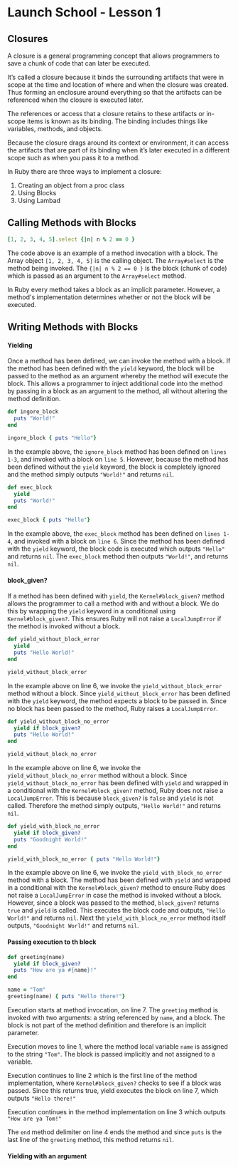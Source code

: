 # Launch School - Lesson 1

## Closures
A closure is a general programming concept that allows programmers to save a chunk of code that can later be executed. 

It’s called a closure because it binds the surrounding artifacts that were in scope at the time and location of where and when the closure was created. Thus forming an enclosure around everything so that the artifacts can be referenced when the closure is executed later. 

The references or access that a closure retains to these artifacts or in-scope items is known as its binding. The binding includes things like variables, methods, and objects.

Because the closure drags around its context or environment, it can access the artifacts that are part of its binding when it’s later executed in a different scope such as when you pass it to a method.

In Ruby there are three ways to implement a closure:

1. Creating an object from a proc class
2. Using Blocks
3. Using Lambad

## Calling Methods with Blocks

```ruby
[1, 2, 3, 4, 5].select {|n| n % 2 == 0 }

```

The code above is an example of a method invocation with a block. The Array object `[1, 2, 3, 4, 5]` is the calling object.  The `Array#select` is the method being invoked.  The `{|n| n % 2 == 0 }` is the block (chunk of code) which is passed as an argument to the `Array#select` method.

In Ruby every method takes a block as an implicit parameter.  However, a method's implementation determines whether or not the block will be executed.

## Writing Methods with Blocks

#### Yielding

Once a method has been defined, we can invoke the method with a block. If the method has been defined with the `yield` keyword, the block will be passed to the method as an argument whereby the method will execute the block. This allows a programmer to inject additional code into the method by passing in a block as an argument to the method, all without altering the method definition.

```ruby
def ingore_block
  puts "World!"
end

ingore_block { puts "Hello"}
```

In the example above, the `ignore_block` method has been defined on `lines 1-3`, and invoked with a block on `line 5`. However, because the method has been defined without the `yield` keyword, the block is completely ignored and the method simply outputs `"World!"` and returns `nil`.

```ruby
def exec_block
  yield
  puts "World!"
end

exec_block { puts "Hello"}
```

In the example above, the `exec_block` method has been defined on `lines 1-4`, and invoked with a block on `line 6`.  Since the method has been defined with the `yield` keyword, the block code is executed which outputs `"Hello"` and returns `nil`. The `exec_block` method then outputs `"World!"`, and returns `nil`.

#### block_given?

If a method has been defined with `yield`, the `Kernel#block_given?` method allows the programmer to call a method with and without a block.  We do this by wrapping the `yield` keyword in a conditional using `Kernel#block_given?`. This ensures Ruby will not raise a `LocalJumpError` if the method is invoked without a block. 


```ruby
def yield_without_block_error
  yield
  puts "Hello World!"
end

yield_without_block_error
```

In the example above on line 6, we invoke the `yield_without_block_error` method without a block. Since `yield_without_block_error` has been defined with the `yield` keyword, the method expects a block to be passed in.  Since no block has been passed to the method, Ruby raises a `LocalJumpError`.


```ruby
def yield_without_block_no_error
  yield if block_given?
  puts "Hello World!"
end

yield_without_block_no_error
```

In the example above on line 6, we invoke the `yield_without_block_no_error` method without a block. Since `yield_without_block_no_error` has been defined with `yield` and wrapped in a conditional with the `Kernel#block_given?` method, Ruby does not raise a `LocalJumpError`.  This is because `block_given?` is `false` and `yield` is not called.  Therefore the method simply outputs, `"Hello World!"` and returns `nil`.

```ruby
def yield_with_block_no_error
  yield if block_given?
  puts "Goodnight World!"
end

yield_with_block_no_error { puts "Hello World!"}
```

In the example above on line 6, we invoke the `yield_with_block_no_error` method with a block. The method has been defined with `yield` and wrapped in a conditional with the `Kernel#block_given?` method to ensure Ruby does not raise a `LocalJumpError` in case the method is invoked without a block.  However, since a block was passed to the method, `block_given?` returns `true` and `yield` is called. This executes the block code and outputs, `"Hello World!"` and returns `nil`.  Next the `yield_with_block_no_error` method itself outputs, `"Goodnight World!"` and returns `nil`.

#### Passing execution to th block

```ruby
def greeting(name)
  yield if block_given?
  puts "How are ya #{name}!"
end

name = "Tom"
greeting(name) { puts "Hello there!"}
```

Execution starts at method invocation, on line 7. The `greeting` method is invoked with two arguments: a string referenced by `name`, and a block.  The block is not part of the method definition and therefore is an implicit parameter.
  
Execution moves to line 1, where the method local variable `name` is assigned to the string `"Tom"`. The block is passed implicitly and not assigned to a variable.
  
Execution continues to line 2 which is the first line of the method implementation, where `Kernel#block_given?` checks to see if a block was passed.  Since this returns true, yield executes the block on line 7, which outputs `"Hello there!"`

Execution continues in the method implementation on line 3 which outputs `"How are ya Tom!"`

The `end` method delimiter on line 4 ends the method and since `puts` is the last line of the `greeting` method, this method returns `nil`.

#### Yielding with an argument